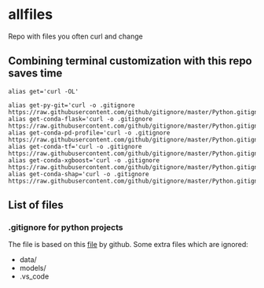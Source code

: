 # allfiles
Repo with files you often curl and change

## Combining terminal customization with this repo saves time
```
alias get='curl -OL'

alias get-py-git='curl -o .gitignore  https://raw.githubusercontent.com/github/gitignore/master/Python.gitignore'
alias get-conda-flask='curl -o .gitignore  https://raw.githubusercontent.com/github/gitignore/master/Python.gitignore'
alias get-conda-pd-profile='curl -o .gitignore  https://raw.githubusercontent.com/github/gitignore/master/Python.gitignore'
alias get-conda-tf='curl -o .gitignore  https://raw.githubusercontent.com/github/gitignore/master/Python.gitignore'
alias get-conda-xgboost='curl -o .gitignore  https://raw.githubusercontent.com/github/gitignore/master/Python.gitignore'
alias get-conda-shap='curl -o .gitignore  https://raw.githubusercontent.com/github/gitignore/master/Python.gitignore'
```
## List of files

### .gitignore for python projects
The file is based on this [file](https://raw.githubusercontent.com/github/gitignore/master/Python.gitignore) by github. Some extra files which are ignored:
 - data/
 - models/
 - .vs_code
